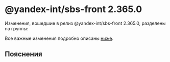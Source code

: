 # @yandex-int/sbs-front 2.365.0

<!-- ЧЕЛОВЕЧЕСКОЕ ВСТУПЛЕНИЕ -->

Изменения, вошедшие в релиз @yandex-int/sbs-front 2.365.0, разделены на группы:

Все важные изменения подробно описаны [ниже](#Пояснения).

## Пояснения

